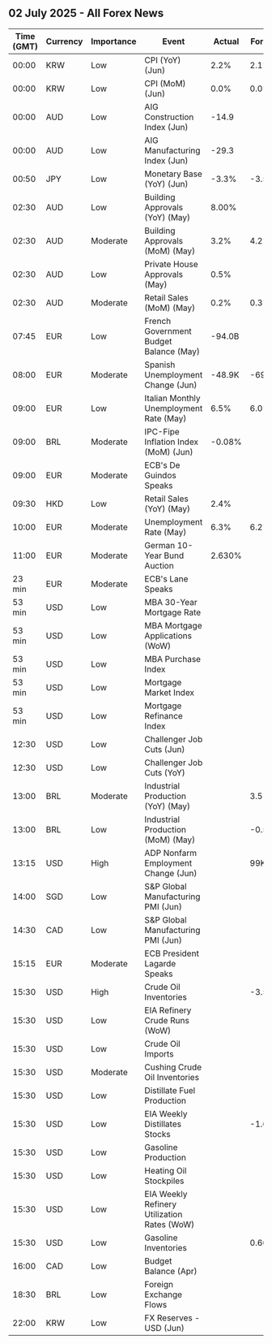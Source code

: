 ## 02 July 2025 - All Forex News

| Time (GMT) | Currency | Importance | Event | Actual | Forecast | Previous |
|------|----------|------------|-------|--------|----------|----------|
| 00:00 | KRW | Low | CPI (YoY) (Jun) | 2.2% | 2.1% | 1.9% |
| 00:00 | KRW | Low | CPI (MoM) (Jun) | 0.0% | 0.0% | -0.1% |
| 00:00 | AUD | Low | AIG Construction Index (Jun) | -14.9 |  | -6.4 |
| 00:00 | AUD | Low | AIG Manufacturing Index (Jun) | -29.3 |  | -23.5 |
| 00:50 | JPY | Low | Monetary Base (YoY) (Jun) | -3.3% | -3.5% | -3.4% |
| 02:30 | AUD | Low | Building Approvals (YoY) (May) | 8.00% |  | 5.50% |
| 02:30 | AUD | Moderate | Building Approvals (MoM) (May) | 3.2% | 4.2% | -4.1% |
| 02:30 | AUD | Low | Private House Approvals (May) | 0.5% |  | 5.9% |
| 02:30 | AUD | Moderate | Retail Sales (MoM) (May) | 0.2% | 0.3% | 0.0% |
| 07:45 | EUR | Low | French Government Budget Balance (May) | -94.0B |  | -69.3B |
| 08:00 | EUR | Moderate | Spanish Unemployment Change (Jun) | -48.9K | -69.5K | -57.8K |
| 09:00 | EUR | Low | Italian Monthly Unemployment Rate (May) | 6.5% | 6.0% | 6.1% |
| 09:00 | BRL | Moderate | IPC-Fipe Inflation Index (MoM) (Jun) | -0.08% |  | 0.27% |
| 09:00 | EUR | Moderate | ECB's De Guindos Speaks |  |  |  |
| 09:30 | HKD | Low | Retail Sales (YoY) (May) | 2.4% |  | -2.3% |
| 10:00 | EUR | Moderate | Unemployment Rate (May) | 6.3% | 6.2% | 6.2% |
| 11:00 | EUR | Moderate | German 10-Year Bund Auction | 2.630% |  | 2.540% |
| 23 min | EUR | Moderate | ECB's Lane Speaks |  |  |  |
| 53 min | USD | Low | MBA 30-Year Mortgage Rate |  |  | 6.88% |
| 53 min | USD | Low | MBA Mortgage Applications (WoW) |  |  | 1.1% |
| 53 min | USD | Low | MBA Purchase Index |  |  | 165.2 |
| 53 min | USD | Low | Mortgage Market Index |  |  | 250.8 |
| 53 min | USD | Low | Mortgage Refinance Index |  |  | 713.4 |
| 12:30 | USD | Low | Challenger Job Cuts (Jun) |  |  | 93.816K |
| 12:30 | USD | Low | Challenger Job Cuts (YoY) |  |  | 47.0% |
| 13:00 | BRL | Moderate | Industrial Production (YoY) (May) |  | 3.5% | -0.3% |
| 13:00 | BRL | Low | Industrial Production (MoM) (May) |  | -0.5% | 0.1% |
| 13:15 | USD | High | ADP Nonfarm Employment Change (Jun) |  | 99K | 37K |
| 14:00 | SGD | Low | S&P Global Manufacturing PMI (Jun) |  |  | 49.7 |
| 14:30 | CAD | Low | S&P Global Manufacturing PMI (Jun) |  |  | 46.1 |
| 15:15 | EUR | Moderate | ECB President Lagarde Speaks |  |  |  |
| 15:30 | USD | High | Crude Oil Inventories |  | -3.500M | -5.836M |
| 15:30 | USD | Low | EIA Refinery Crude Runs (WoW) |  |  | 0.125M |
| 15:30 | USD | Low | Crude Oil Imports |  |  | 0.531M |
| 15:30 | USD | Moderate | Cushing Crude Oil Inventories |  |  | -0.464M |
| 15:30 | USD | Low | Distillate Fuel Production |  |  | -0.185M |
| 15:30 | USD | Low | EIA Weekly Distillates Stocks |  | -1.650M | -4.066M |
| 15:30 | USD | Low | Gasoline Production |  |  | 0.008M |
| 15:30 | USD | Low | Heating Oil Stockpiles |  |  | -0.716M |
| 15:30 | USD | Low | EIA Weekly Refinery Utilization Rates (WoW) |  |  | 1.5% |
| 15:30 | USD | Low | Gasoline Inventories |  | 0.660M | -2.075M |
| 16:00 | CAD | Low | Budget Balance (Apr) |  |  | -23.88B |
| 18:30 | BRL | Low | Foreign Exchange Flows |  |  | -1.787B |
| 22:00 | KRW | Low | FX Reserves - USD (Jun) |  |  | 404.60B |
